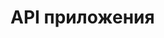 # API приложения

<swagger-ui src= "/assets/solopov-av-edu-Booking_System-1.3-resolved.yaml" />

<swagger-ui src= "https://github.com/solopov-av-edu/RestoBook-Docs/blob/master/docs/assets/solopov-av-edu-Booking_System-1.3-resolved.yaml" />